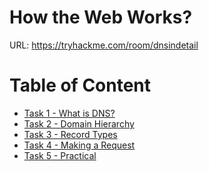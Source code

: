 # How the Web Works?

URL: https://tryhackme.com/room/dnsindetail

# Table of Content

- [Task 1 - What is DNS?]()
- [Task 2 - Domain Hierarchy]()
- [Task 3 - Record Types]()
- [Task 4 - Making a Request]()
- [Task 5 - Practical]()
